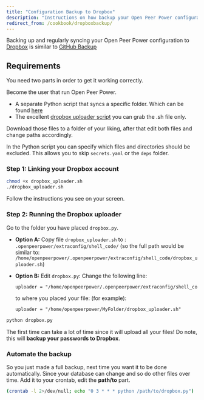 ```yaml
---
title: "Configuration Backup to Dropbox"
description: "Instructions on how backup your Open Peer Power configuration to Dropbox"
redirect_from: /cookbook/dropboxbackup/
---
```


Backing up and regularly syncing your Open Peer Power configuration to [Dropbox](http://dropbox.com) is similar to [GitHub Backup](/docs/ecosystem/backup/backup_github/)

## Requirements

You need two parts in order to get it working correctly.

Become the user that run Open Peer Power.

- A separate Python script that syncs a specific folder. Which can be found [here](https://gist.github.com/riemers/31e3350041fd3e47e489cbc811209d6f)
- The excellent [dropbox uploader script](https://github.com/andreafabrizi/Dropbox-Uploader/blob/master/dropbox_uploader.sh) you can grab the .sh file only.

Download those files to a folder of your liking, after that edit both files and change paths accordingly.

In the Python script you can specify which files and directories should be excluded. This allows you to skip `secrets.yaml` or the `deps` folder.

### Step 1: Linking your Dropbox account

```bash
chmod +x dropbox_uploader.sh
./dropbox_uploader.sh
```

Follow the instructions you see on your screen.

### Step 2: Running the Dropbox uploader

Go to the folder you have placed `dropbox.py`.

- **Option A:**
  Copy file `dropbox_uploader.sh` to : `.openpeerpower/extraconfig/shell_code/` (so the full path would be similar to: `/home/openpeerpower/.openpeerpower/extraconfig/shell_code/dropbox_uploader.sh`)
- **Option B:**
  Edit `dropbox.py`:
  Change the following line:

  ```txt
  uploader = "/home/openpeerpower/.openpeerpower/extraconfig/shell_code/dropbox_uploader.sh"
  ```

  to where you placed your file: (for example):

  ```txt
  uploader = "/home/openpeerpower/MyFolder/dropbox_uploader.sh"
  ```

```bash
python dropbox.py
```

The first time can take a lot of time since it will upload all your files!
Do note, this will **backup your passwords to Dropbox**.

### Automate the backup

So you just made a full backup, next time you want it to be done automatically. Since your database can change and so do other files over time.
Add it to your crontab, edit the **path/to** part.

```bash
(crontab -l 2>/dev/null; echo "0 3 * * * python /path/to/dropbox.py") | crontab -
```
